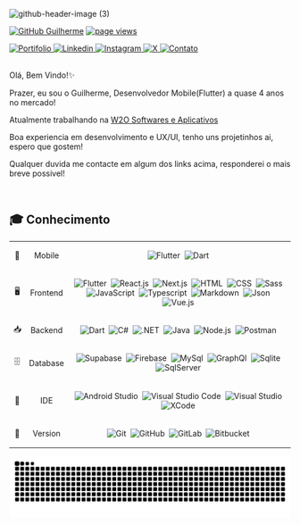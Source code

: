 
<!-- <img width=100% src="https://capsule-render.vercel.app/api?type=waving&color=0:3FA3E7,100:4185B3&height=210&section=header&text=Guilherme%20Martins&fontSize=30&fontColor=fff&animation=fadeIn&fontAlignY=30&desc=Flutter%20Developer&descAlignY=50"> -->
![github-header-image (3)](https://github.com/GuilhermeZety/GuilhermeZety/assets/90266977/8e5e1581-e172-40a0-96d2-d76462469793)

[![GitHub Guilherme](https://img.shields.io/github/followers/GuilhermeZety?label=follow&style=social)](https://github.com/GuilhermeZety)
<a href="https://github.com/GuilhermeZety">
	<img src="https://komarev.com/ghpvc/?username=GuilhermeZety" alt="page views" />
</a>


<a href="https://guilhermezety.github.io/">
	<img src="https://img.shields.io/badge/Portifolio-000000?style=for-the-badge&logo=flutter&logoColor=white" alt="Portifolio" />
</a>
<a href="https://www.linkedin.com/in/guilherme-m-l-martins/">
	<img src="https://img.shields.io/badge/LinkedIn-0077B5?style=for-the-badge&logo=linkedin&logoColor=white" alt="Linkedin" />
</a>
<a href="https://www.instagram.com/guilherme_zety/">
	<img src="https://img.shields.io/badge/Instagram-E4405F?style=for-the-badge&logo=instagram&logoColor=white" alt="Instagram" />
</a>
<a href="https://twitter.com/Gui_Zety">
	<img src="https://img.shields.io/badge/Siga%20me-000000?style=for-the-badge&logo=X&logoColor=white" alt="X" />
</a>  
<a href="mailto:guilherme.zety@outlook.com">
	<img src="https://img.shields.io/badge/Contato-0078D4?style=for-the-badge&logo=microsoft-outlook&logoColor=white" alt="Contato" />
</a> 

</br>
</br>

Olá, Bem Vindo!✨

Prazer, eu sou o Guilherme, Desenvolvedor Mobile(Flutter) a quase 4 anos no mercado!

Atualmente trabalhando na <a href="https://www.linkedin.com/company/w2o-softwares-para-internet/">W2O Softwares e Aplicativos</a>

Boa experiencia em desenvolvimento e UX/UI, tenho uns projetinhos ai, espero que gostem!

Qualquer duvida me contacte em algum dos links acima, responderei o mais breve possivel!


</br> 
 
## 🎓 Conhecimento 
<table> 
<tbody style="text-align:center">

<tr>


<td>📱</td>
<td>Mobile</td>
<td>

![Flutter](https://img.shields.io/badge/-Flutter-black?style=for-the-badge&logo=flutter)&nbsp;
![Dart](https://img.shields.io/badge/-Dart-black?style=for-the-badge&logo=dart)&nbsp;

</td>

</tr>

<tr>
<td>🖥️</td>
<td>Frontend</td>
<td>

![Flutter](https://img.shields.io/badge/-Flutter-black?style=for-the-badge&logo=flutter)&nbsp;
![React.js](https://img.shields.io/badge/-React-black?style=for-the-badge&logo=react)&nbsp;
![Next.js](https://img.shields.io/badge/-Next-black?style=for-the-badge&logo=next.js)&nbsp;
![HTML](https://img.shields.io/badge/-HTML-black?style=for-the-badge&logo=HTML5)&nbsp;
![CSS](https://img.shields.io/badge/-CSS-black?style=for-the-badge&logo=CSS3&logoColor=1572B6)&nbsp;
![Sass](https://img.shields.io/badge/-Sass-black?style=for-the-badge&logo=sass)&nbsp;
![JavaScript](https://img.shields.io/badge/-JavaScript-black?style=for-the-badge&logo=javascript)&nbsp;
![Typescript](https://img.shields.io/badge/-Typescript-black?style=for-the-badge&logo=typescript)&nbsp;
![Markdown](https://img.shields.io/badge/-Markdown-black?style=for-the-badge&logo=markdown)&nbsp;
![Json](https://img.shields.io/badge/-Json-black?style=for-the-badge&logo=json)&nbsp;
![Vue.js](https://img.shields.io/badge/-Vue.js-black?style=for-the-badge&logo=vue.js)&nbsp;

</td>

</tr>



<tr>
<td>📥</td>
<td>Backend</td>
<td>

![Dart](https://img.shields.io/badge/-Dart-black?style=for-the-badge&logo=dart)&nbsp;
![C#](https://img.shields.io/badge/-C%23-black?style=for-the-badge&logo=C+sharp&logoColor=white)&nbsp;
![.NET](https://img.shields.io/badge/-.NET-black?style=for-the-badge&logo=.NET)&nbsp;
![Java](https://img.shields.io/badge/-Java-black?style=for-the-badge&logo=Java)&nbsp;
![Node.js](https://img.shields.io/badge/-Node.js-black?style=for-the-badge&logo=node.js)&nbsp;
![Postman](https://img.shields.io/badge/-Postman-black?style=for-the-badge&logo=postman)&nbsp;

</td>
</tr>


<tr>

<td>🗄️</td>
<td >Database</td>
<td>

![Supabase](https://img.shields.io/badge/-Supabase-black?style=for-the-badge&logo=supabase)&nbsp;
![Firebase](https://img.shields.io/badge/-Firebase-black?style=for-the-badge&logo=firebase)&nbsp;
![MySql](https://img.shields.io/badge/-MySql-black?style=for-the-badge&logo=mysql)&nbsp;
![GraphQl](https://img.shields.io/badge/-GraphQl-black?style=for-the-badge&logo=graphql)&nbsp;
![Sqlite](https://img.shields.io/badge/-Sqlite-black?style=for-the-badge&logo=sqlite)&nbsp;
![SqlServer](https://img.shields.io/badge/-SqlServer-black?style=for-the-badge&logo=microsoft-Sql-Server)&nbsp;

</td>
</tr>

<tr>

<td>🔧</td>
<td>IDE</td>
<td>

![Android Studio](https://img.shields.io/badge/-Android%20Studio-black?style=for-the-badge&logo=Android+Studio&logoColor=green)&nbsp;
![Visual Studio Code](https://img.shields.io/badge/-Visual%20Studio%20Code-black?style=for-the-badge&logo=visual-studio-code&logoColor=007ACC)&nbsp;
![Visual Studio](https://img.shields.io/badge/-Visual%20Studio-black?style=for-the-badge&logo=visual-studio&logoColor=purple)&nbsp;
![XCode](https://img.shields.io/badge/-XCode-black?style=for-the-badge&logo=Xcode)&nbsp;

</td>
</tr>

<tr>

<td>💾</td>
<td>Version</td>
<td>

![Git](https://img.shields.io/badge/-Git-black?style=for-the-badge&logo=git)&nbsp;
![GitHub](https://img.shields.io/badge/-GitHub-black?style=for-the-badge&logo=github)&nbsp;
![GitLab](https://img.shields.io/badge/-Git%20Lab-black?style=for-the-badge&logo=gitlab)&nbsp;
![Bitbucket](https://img.shields.io/badge/-Bitbucket-black?style=for-the-badge&logo=bitbucket)&nbsp;

</td>
</tr>

</tbody>
</table>
<picture>
  <source media="(prefers-color-scheme: dark)" srcset="https://raw.githubusercontent.com/guilhermezety/guilhermezety/output/github-snake-dark.svg" />
  <source media="(prefers-color-scheme: light)" srcset="https://raw.githubusercontent.com/guilhermezety/guilhermezety/output/github-snake.svg" />
  <img alt="github-snake" src="https://raw.githubusercontent.com/guilhermezety/guilhermezety/output/github-snake.svg" />
</picture>
